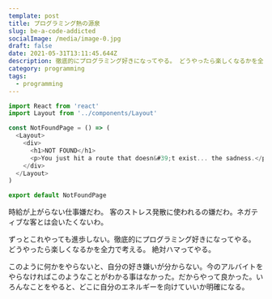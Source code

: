 ```yaml
---
template: post
title: プログラミング熱の源泉
slug: be-a-code-addicted
socialImage: /media/image-0.jpg
draft: false
date: 2021-05-31T13:11:45.644Z
description: 徹底的にプログラミング好きになってやる。 どうやったら楽しくなるかを全力で考える。 絶対ハマってやる。
category: programming
tags:
  - programming
---
```

```javascript
import React from 'react'
import Layout from '../components/Layout'

const NotFoundPage = () => (
  <Layout>
    <div>
      <h1>NOT FOUND</h1>
      <p>You just hit a route that doesn&#39;t exist... the sadness.</p>
    </div>
  </Layout>
)

export default NotFoundPage

```



時給が上がらない仕事嫌だわ。
客のストレス発散に使われるの嫌だわ。ネガティブな客とは会いたくないわ。

ずっとこれやっても進歩しない。徹底的にプログラミング好きになってやる。
どうやったら楽しくなるかを全力で考える。
絶対ハマってやる。

このように何かをやらないと、自分の好き嫌いが分からない。今のアルバイトをやらなければこのようなことがわかる事はなかった。だからやって良かった。いろんなことをやると、どこに自分のエネルギーを向けていいか明確になる。
